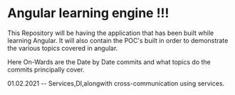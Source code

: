 # Angular learning engine !!!


This Repository will be having the application that has been built while learning Angular.
It will also contain the POC's built in order to demonstrate the various topics covered in angular.

Here On-Wards are the Date by Date commits and what topics do the commits principally cover.

01.02.2021 -- Services,DI,alongwith cross-communication using services.